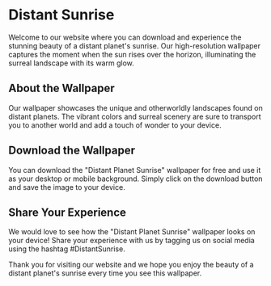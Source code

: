<!--font:Poppins-->

# Distant Sunrise

Welcome to our website where you can download and experience the stunning beauty of a distant planet's sunrise. Our high-resolution wallpaper captures the moment when the sun rises over the horizon, illuminating the surreal landscape with its warm glow.

## About the Wallpaper

Our wallpaper showcases the unique and otherworldly landscapes found on distant planets. The vibrant colors and surreal scenery are sure to transport you to another world and add a touch of wonder to your device.

## Download the Wallpaper

You can download the "Distant Planet Sunrise" wallpaper for free and use it as your desktop or mobile background. Simply click on the download button and save the image to your device.

## Share Your Experience

We would love to see how the "Distant Planet Sunrise" wallpaper looks on your device! Share your experience with us by tagging us on social media using the hashtag #DistantSunrise. 

Thank you for visiting our website and we hope you enjoy the beauty of a distant planet's sunrise every time you see this wallpaper.

<!--

Write me markdown content of website with wallpaper:

"Sunrise on a distant planet"

The header of the page should not be copy of the text but rather a real content of the website which is using this wallpaper.


---


# "Discover the Beauty of Sunrise on a Distant Planet"

Welcome to our website where you can experience the stunning beauty of sunrise on a distant planet. Our wallpaper captures the breathtaking moment when the sun rises over the horizon, illuminating the landscape with its warm glow.

## About the Wallpaper

Our wallpaper is a high-resolution image that showcases the unique and otherworldly landscapes found on distant planets. The vibrant colors and surreal scenery are sure to transport you to another world.

## Download the Wallpaper

You can download the "Sunrise on a Distant Planet" wallpaper for free and use it as your desktop or mobile background. Simply click on the download button and save the image to your device.

## Share Your Experience

We would love to see how the "Sunrise on a Distant Planet" wallpaper looks on your device! Share your experience with us by tagging us on social media using the hashtag #DistantSunrise. 

Thank you for visiting our website and we hope you enjoy the beauty of sunrise on a distant planet every time you see this wallpaper.


---


Heading is too long, rewrite whole content.


---


# "Experience the Beauty of Sunrise on a Distant Planet"

Welcome to our website where you can download and enjoy the stunning beauty of a distant planet's sunrise. Our high-resolution wallpaper captures the breathtaking moment when the sun rises over the horizon, illuminating the surreal landscape with its warm glow.

## About the Wallpaper

Our wallpaper showcases the unique and otherworldly landscapes found on distant planets. The vibrant colors and surreal scenery are sure to transport you to another world and add a touch of wonder to your device.

## Download the Wallpaper

You can download the "Sunrise on a Distant Planet" wallpaper for free and use it as your desktop or mobile background. Simply click on the download button and save the image to your device.

## Share Your Experience

We would love to see how the "Sunrise on a Distant Planet" wallpaper looks on your device! Share your experience with us by tagging us on social media using the hashtag #DistantSunrise. 

Thank you for visiting our website and we hope you enjoy the beauty of a distant planet's sunrise every time you see this wallpaper.


---


Heading is too long, rewrite whole content.


---


# "Discover the Wonder of a Distant Planet's Sunrise"

Welcome to our website where you can download and experience the awe-inspiring beauty of a distant planet's sunrise. Our high-resolution wallpaper captures the moment when the sun rises over the horizon, illuminating the surreal landscape with its warm glow.

## About the Wallpaper

Our wallpaper showcases the unique and otherworldly landscapes found on distant planets. The vibrant colors and surreal scenery are sure to transport you to another world and add a touch of wonder to your device.

## Download the Wallpaper

You can download the "Distant Planet Sunrise" wallpaper for free and use it as your desktop or mobile background. Simply click on the download button and save the image to your device.

## Share Your Experience

We would love to see how the "Distant Planet Sunrise" wallpaper looks on your device! Share your experience with us by tagging us on social media using the hashtag #DistantSunrise. 

Thank you for visiting our website and we hope you enjoy the wonder of a distant planet's sunrise every time you see this wallpaper.


---


Heading is too long, rewrite whole content.


---


# "Experience the Beauty of a Distant Planet's Sunrise"

Welcome to our website where you can download and experience the stunning beauty of a distant planet's sunrise. Our high-resolution wallpaper captures the moment when the sun rises over the horizon, illuminating the surreal landscape with its warm glow.

## About the Wallpaper

Our wallpaper showcases the unique and otherworldly landscapes found on distant planets. The vibrant colors and surreal scenery are sure to transport you to another world and add a touch of wonder to your device.

## Download the Wallpaper

You can download the "Distant Planet Sunrise" wallpaper for free and use it as your desktop or mobile background. Simply click on the download button and save the image to your device.

## Share Your Experience

We would love to see how the "Distant Planet Sunrise" wallpaper looks on your device! Share your experience with us by tagging us on social media using the hashtag #DistantSunrise. 

Thank you for visiting our website and we hope you enjoy the beauty of a distant planet's sunrise every time you see this wallpaper.


---


Write me a Google font which is best fitting for the website.

Pick from the list:
- Montserrat
- Inter
- Futura
- Raleway
- Poppins
- Barlow Condensed
- Orbitron
- Open Sans
- Lobster
- IBM Plex Sans
- Exo 2
- Roboto
- Alegreya
- Playfair Display
- Great Vibes
- Lato
- Dancing Script


Write just the font name nothing else.


---


Poppins

-->
